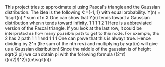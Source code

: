 This project tries to approximate pi using Pascal's triangle and the Gaussian distribution.
The idea is the following
X:={-1, 1} with equal probability.
Y(n) = 1/sqrt(n) * sum of n X
One can show that Y(n) tends toward a Gaussian distribution when n tends toward infinity.
   1
  1 1
 1 2 1
Here is a abbreviated version of the Pascal triangle.
If you look at the last row, it could be interpreted as how many possible path to get to this node.
For example, the 2 has 2 path
 1          1
1     and    1
 1          1
One can prove that this is always true.
Hence dividing by 2^n (the sum of the nth row) and multiplying by sqrt(n) will give us a Gaussian distribution!
Since the middle of the gaussian is of height sqrt(2 pi) we can obtain pi with the following formula
((2^n)((n/2)!)^2)/((n!)sqrt(n))